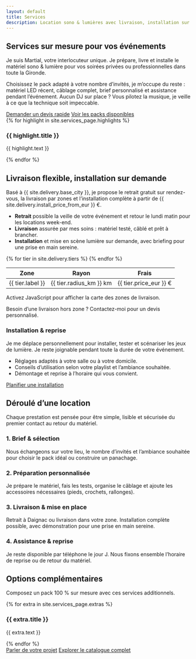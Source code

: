 ```yaml
---
layout: default
title: Services
description: Location sono & lumières avec livraison, installation sur demande et assistance personnalisée en Gironde.
---
```


<section class="section">
  <div class="container">
    <div class="section-header">
      <h1>Services sur mesure pour vos événements</h1>
      <p class="muted">Je suis Martial, votre interlocuteur unique. Je prépare, livre et installe le matériel sono & lumière pour vos soirées privées ou professionnelles dans toute la Gironde.</p>
    </div>
    <p>Choisissez le pack adapté à votre nombre d’invités, je m’occupe du reste : matériel LED récent, câblage complet, brief personnalisé et assistance pendant l’événement. Aucun DJ sur place ? Vous pilotez la musique, je veille à ce que la technique soit impeccable.</p>
    <div class="section-actions">
      <a class="button button--primary" href="{{ site.forms.booking_google_form_url }}" target="_blank" rel="noopener">Demander un devis rapide</a>
      <a class="button button--ghost" href="/packs/">Voir les packs disponibles</a>
    </div>
    <div class="feature-grid">
      {% for highlight in site.services_page.highlights %}
      <article class="feature-card">
        <h3>{{ highlight.title }}</h3>
        <p class="muted">{{ highlight.text }}</p>
      </article>
      {% endfor %}
    </div>
  </div>
</section>

<section class="section">
  <div class="container split-grid">
    <div>
      <div class="section-header">
        <h2>Livraison flexible, installation sur demande</h2>
        <p class="muted">Basé à {{ site.delivery.base_city }}, je propose le retrait gratuit sur rendez-vous, la livraison par zones et l’installation complète à partir de {{ site.delivery.install_price_from_eur }} €.</p>
      </div>
      <ul>
        <li><strong>Retrait</strong> possible la veille de votre événement et retour le lundi matin pour les locations week-end.</li>
        <li><strong>Livraison</strong> assurée par mes soins : matériel testé, câblé et prêt à brancher.</li>
        <li><strong>Installation</strong> et mise en scène lumière sur demande, avec briefing pour une prise en main sereine.</li>
      </ul>
      <table>
        <thead>
          <tr>
            <th>Zone</th>
            <th>Rayon</th>
            <th>Frais</th>
          </tr>
        </thead>
        <tbody>
          {% for tier in site.delivery.tiers %}
          <tr>
            <td>{{ tier.label }}</td>
            <td>{{ tier.radius_km }} km</td>
            <td>{{ tier.price_eur }} €</td>
          </tr>
          {% endfor %}
        </tbody>
      </table>
      <div class="map-shell">
        <div class="map js-delivery-map"
             data-map-id="services"
             data-center-lat="{{ site.delivery.center_lat }}"
             data-center-lng="{{ site.delivery.center_lng }}"
             data-tiers='{{ site.delivery.tiers | jsonify }}'
             data-city="{{ site.delivery.base_city }}">
          <noscript>Activez JavaScript pour afficher la carte des zones de livraison.</noscript>
        </div>
        <p class="muted map-caption">Besoin d’une livraison hors zone ? Contactez-moi pour un devis personnalisé.</p>
      </div>
    </div>
    <div class="note">
      <h3>Installation & reprise</h3>
      <p>Je me déplace personnellement pour installer, tester et scénariser les jeux de lumière. Je reste joignable pendant toute la durée de votre événement.</p>
      <ul>
        <li>Réglages adaptés à votre salle ou à votre domicile.</li>
        <li>Conseils d’utilisation selon votre playlist et l’ambiance souhaitée.</li>
        <li>Démontage et reprise à l’horaire qui vous convient.</li>
      </ul>
      <a class="button button--ghost" href="{{ site.forms.booking_google_form_url }}" target="_blank" rel="noopener">Planifier une installation</a>
    </div>
  </div>
</section>

<section class="section">
  <div class="container">
    <div class="section-header">
      <h2>Déroulé d’une location</h2>
      <p class="muted">Chaque prestation est pensée pour être simple, lisible et sécurisée du premier contact au retour du matériel.</p>
    </div>
    <div class="feature-grid">
      <article class="feature-card">
        <h3>1. Brief & sélection</h3>
        <p class="muted">Nous échangeons sur votre lieu, le nombre d’invités et l’ambiance souhaitée pour choisir le pack idéal ou construire un panachage.</p>
      </article>
      <article class="feature-card">
        <h3>2. Préparation personnalisée</h3>
        <p class="muted">Je prépare le matériel, fais les tests, organise le câblage et ajoute les accessoires nécessaires (pieds, crochets, rallonges).</p>
      </article>
      <article class="feature-card">
        <h3>3. Livraison & mise en place</h3>
        <p class="muted">Retrait à Daignac ou livraison dans votre zone. Installation complète possible, avec démonstration pour une prise en main sereine.</p>
      </article>
      <article class="feature-card">
        <h3>4. Assistance & reprise</h3>
        <p class="muted">Je reste disponible par téléphone le jour J. Nous fixons ensemble l’horaire de reprise ou de retour du matériel.</p>
      </article>
    </div>
  </div>
</section>

<section class="section">
  <div class="container">
    <div class="section-header">
      <h2>Options complémentaires</h2>
      <p class="muted">Composez un pack 100&nbsp;% sur mesure avec ces services additionnels.</p>
    </div>
    <div class="feature-grid">
      {% for extra in site.services_page.extras %}
      <article class="feature-card">
        <h3>{{ extra.title }}</h3>
        <p class="muted">{{ extra.text }}</p>
      </article>
      {% endfor %}
    </div>
    <div class="section-actions">
      <a class="button button--primary" href="{{ site.forms.booking_google_form_url }}" target="_blank" rel="noopener">Parler de votre projet</a>
      <a class="button button--ghost" href="/catalogue/">Explorer le catalogue complet</a>
    </div>
  </div>
</section>
